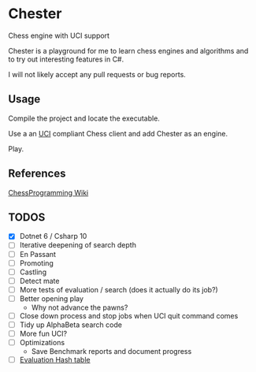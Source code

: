 # Chester
Chess engine with UCI support

Chester is a playground for me to learn chess engines and algorithms and to try out interesting features in C#.

I will not likely accept any pull requests or bug reports.

## Usage

Compile the project and locate the executable.

Use a an [UCI](http://wbec-ridderkerk.nl/html/UCIProtocol.html) compliant Chess client and add Chester as an engine.

Play.

## References

 [ChessProgramming Wiki](https://www.chessprogramming.org/Main_Page)

## TODOS

 - [X] Dotnet 6 / Csharp 10
 - [ ] Iterative deepening of search depth
 - [ ] En Passant
 - [ ] Promoting
 - [ ] Castling
 - [ ] Detect mate 
 - [ ] More tests of evaluation / search (does it actually do its job?)
 - [ ] Better opening play 
   * Why not advance the pawns?
 - [ ] Close down process and stop jobs when UCI quit command comes
 - [ ] Tidy up AlphaBeta search code
 - [ ] More fun UCI?
 - [ ] Optimizations
   * Save Benchmark reports and document progress
 - [ ] [Evaluation Hash table](https://www.chessprogramming.org/Evaluation_Hash_Table) 
